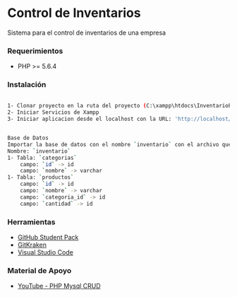 # Control de Inventarios

Sistema para el control de inventarios de una empresa

### Requerimientos

* PHP >= 5.6.4

### Instalación

```sh
 
1- Clonar proyecto en la ruta del proyecto (C:\xampp\htdocs\InventarioPHP)
2- Iniciar Servicios de Xampp
3- Iniciar aplicacion desde el localhost con la URL: 'http://localhost/InventarioPHP'


Base de Datos
Importar la base de datos con el nombre `inventario` con el archivo que esta en la carpeta inventario, llamado `inventario.sql` o crear la base de datos en mysql con los siguientes datos
Nombre: `inventario`
1- Tabla: `categorias`
    campo: `id` -> id
    campo: `nombre` -> varchar
1- Tabla: `productos` 
    campo: `id` -> id
    campo: `nombre` -> varchar
    campo: `categoria_id` -> id
    campo: `cantidad` -> id
```

### Herramientas

* <a href="https://education.github.com/pack">GitHub Student Pack</a>
* <a href="https://www.gitkraken.com/">GitKraken</a>
* <a href="https://code.visualstudio.com/">Visual Studio Code</a>

### Material de Apoyo

* <a href="https://www.youtube.com/watch?v=pn2v9lPakHQ&ab_channel=Fazt">YouTube - PHP Mysql CRUD</a>
